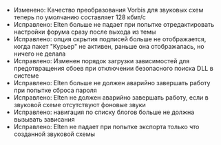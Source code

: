 - Изменено: Качество преобразования Vorbis для звуковых схем теперь по умолчанию составляет 128 кбит/с
- Исправлено: Elten больше не падает при попытке отредактировать настройки форума сразу после выхода из темы
- Исправлено: опция скрытия подписей больше не отображается, когда пакет "Курьер" не активен, раньше она отображалась, но ничего не делала
- Исправлено: Изменен порядок загрузки зависимостей для предотвращения сбоев при отключении безопасного поиска DLL в системе
- Исправлено: Elten больше не должен аварийно завершать работу при попытке сброса пароля
- Исправлено: Elten не должен аварийно завершать работу, если в звуковой схеме отсутствуют фоновые звуки
- Исправлено: навигация по списку блогов больше не должна вызывать зависания
- Исправлено: Elten не падает при попытке экспорта только что созданной звуковой схемы